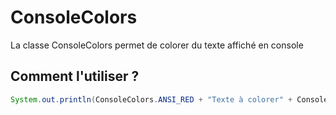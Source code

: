 # ConsoleColors

La classe ConsoleColors permet de colorer du texte affiché en console

## Comment l'utiliser ?

```java
System.out.println(ConsoleColors.ANSI_RED + "Texte à colorer" + ConsoleColors.ANSI_RESET);
```
